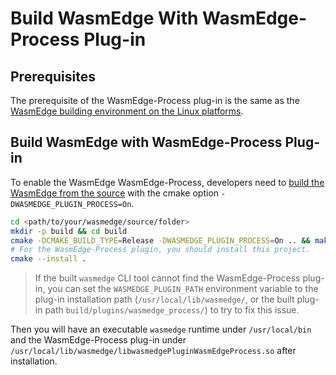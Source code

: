 # Build WasmEdge With WasmEdge-Process Plug-in

## Prerequisites

The prerequisite of the WasmEdge-Process plug-in is the same as the [WasmEdge building environment on the Linux platforms](linux.md).

## Build WasmEdge with WasmEdge-Process Plug-in

To enable the WasmEdge WasmEdge-Process, developers need to [build the WasmEdge from the source](linux.md) with the cmake option `-DWASMEDGE_PLUGIN_PROCESS=On`.

```bash
cd <path/to/your/wasmedge/source/folder>
mkdir -p build && cd build
cmake -DCMAKE_BUILD_TYPE=Release -DWASMEDGE_PLUGIN_PROCESS=On .. && make -j
# For the WasmEdge-Process plugin, you should install this project.
cmake --install .
```

> If the built `wasmedge` CLI tool cannot find the WasmEdge-Process plug-in, you can set the `WASMEDGE_PLUGIN_PATH` environment variable to the plug-in installation path (`/usr/local/lib/wasmedge/`, or the built plug-in path `build/plugins/wasmedge_process/`) to try to fix this issue.

Then you will have an executable `wasmedge` runtime under `/usr/local/bin` and the WasmEdge-Process plug-in under `/usr/local/lib/wasmedge/libwasmedgePluginWasmEdgeProcess.so` after installation.
